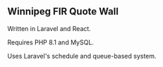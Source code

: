 ## Winnipeg FIR Quote Wall

Written in Laravel and React.

Requires PHP 8.1 and MySQL.

Uses Laravel's schedule and queue-based system.
